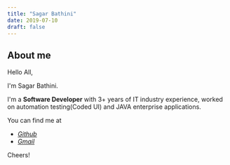 ```yaml
---
title: "Sagar Bathini"
date: 2019-07-10
draft: false
---
```


## About me
Hello All,

I'm Sagar Bathini.

I'm a **Software Developer** with 3+ years of IT industry experience, worked on automation testing(Coded UI)
and JAVA enterprise applications.

You can find me at

 - [*Github*](https://github.com/yesbee3191/)
 - [*Gmail*](mailto:premsagar0731@gmail.com)

Cheers!